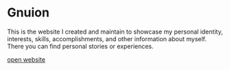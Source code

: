 # Gnuion
This is the website I created and maintain to showcase my personal identity, interests, skills, accomplishments, and other information about myself. There you can find personal stories or experiences.

[open website](https://gnuion.github.io/website/)
